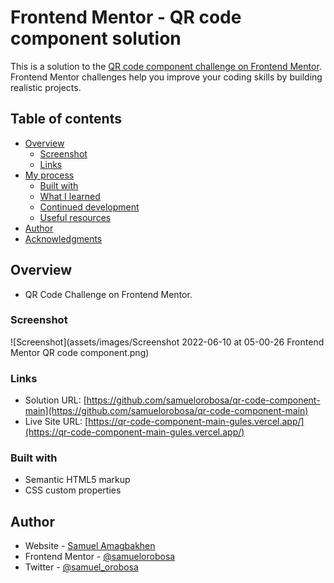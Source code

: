 # Frontend Mentor - QR code component solution

This is a solution to the [QR code component challenge on Frontend Mentor](https://www.frontendmentor.io/challenges/qr-code-component-iux_sIO_H). Frontend Mentor challenges help you improve your coding skills by building realistic projects.

## Table of contents

- [Overview](#overview)
    - [Screenshot](#screenshot)
    - [Links](#links)
- [My process](#my-process)
    - [Built with](#built-with)
    - [What I learned](#what-i-learned)
    - [Continued development](#continued-development)
    - [Useful resources](#useful-resources)
- [Author](#author)
- [Acknowledgments](#acknowledgments)

## Overview
- QR Code Challenge on Frontend Mentor.
### Screenshot

![Screenshot](assets/images/Screenshot 2022-06-10 at 05-00-26 Frontend Mentor QR code component.png)

### Links

- Solution URL: [https://github.com/samuelorobosa/qr-code-component-main](https://github.com/samuelorobosa/qr-code-component-main)
- Live Site URL: [https://qr-code-component-main-gules.vercel.app/](https://qr-code-component-main-gules.vercel.app/)

### Built with

- Semantic HTML5 markup
- CSS custom properties

## Author

- Website - [Samuel Amagbakhen](https://samuelorobosa.xyz/)
- Frontend Mentor - [@samuelorobosa](https://www.frontendmentor.io/profile/samuelorobosa)
- Twitter - [@samuel_orobosa](https://www.twitter.com/samuel_orobosa)
